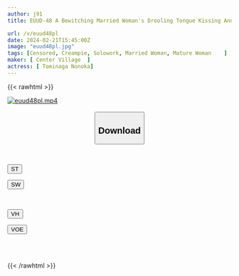 ```yaml
---
author: j91
title: EUUD-48 A Bewitching Married Woman's Drooling Tongue Kissing And Extremely Thick Creampie Sex Nonoka Tominaga

url: /v/euud48pl
date: 2024-02-21T15:45:00Z
image: "euud48pl.jpg"
tags: [Censored, Creampie, Solowork, Married Woman, Mature Woman	]
maker: [ Center Village  ]
actress: [ Tominaga Nonoka]
---
```



{{< rawhtml >}}

<div class="video" data-videoid="4z2qlxelwlIdgb">
    <a href="javascript:;">
        <img src="/v/euud48pl/euud48pl.jpg" width="WIDTH" height="HEIGHT" alt="euud48pl.mp4" loading="lazy">
    </a>
</div>

<script type="text/javascript" src="https://j91.asia/asset/on-demand-st.js"></script>

<br>
  <link rel="stylesheet" href="https://j91.asia/asset/bs5.css">
  
  <center>
  <button class="btn btn-primary" type="button" data-bs-toggle="collapse" data-bs-target=".multi-collapse" aria-expanded="false" aria-controls="multiCollapseExample1 multiCollapseExample2"><h2>Download</h2></button></center>
</p>
<div class="row">
  <div class="col">
    <div class="collapse multi-collapse" id="multiCollapseExample1">
      <div class="card card-body">
	      	      <br>
<div class="buttons">  
<p><a href="https://streamtape.to/v/4z2qlxelwlIdgb" target="_blank"><button class="btn-hover color-3"><i class="fa fa-download"></i> ST</button></a></p>
<p><a href="https://cdnwish.com/wxpuz8hj9r00" target="_blank"><button class="btn-hover color-2"><i class="fa fa-download"></i> SW</button></a></p></div>
    </div>
  </div>
</div>
  <div class="col">
    <div class="collapse multi-collapse" id="multiCollapseExample2">
      <div class="card card-body">
	      <br>
<div class="buttons">
<p><a href="https://vidhidepro.com/f/vjnl71bgpg3k"><button class="btn-hover color-9"><i class="fa fa-download"></i> VH</button></a></p>
<p><a href="https://voe.sx/w1ivcjlsxwfk"><button class="btn-hover color-8"><i class="fa fa-download"></i> VOE</button></a></p></div>
<br><br>
      </div>
    </div>
  </div>
</div>

{{< /rawhtml >}}